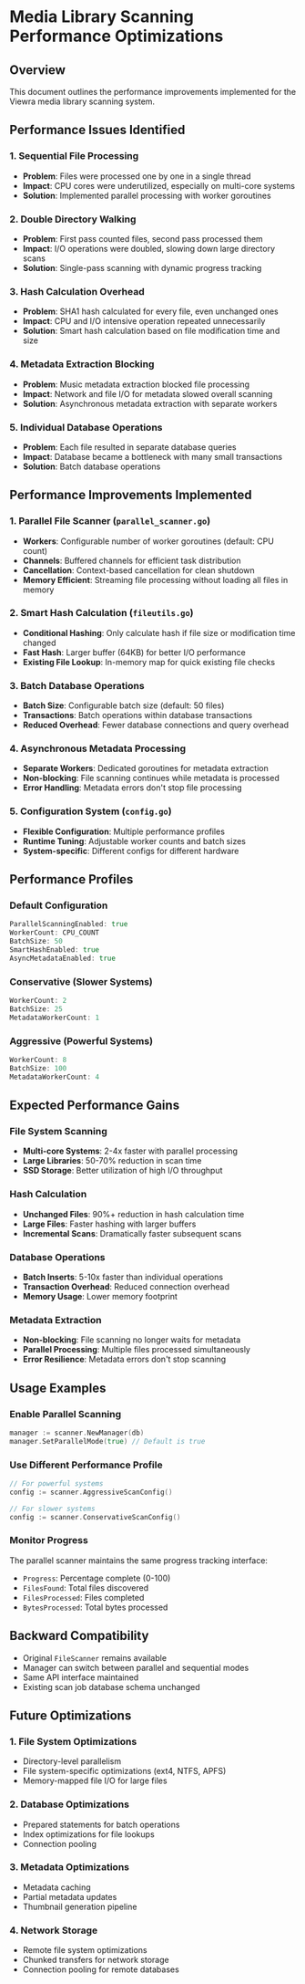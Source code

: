 # Media Library Scanning Performance Optimizations

## Overview

This document outlines the performance improvements implemented for the Viewra media library scanning system.

## Performance Issues Identified

### 1. Sequential File Processing

- **Problem**: Files were processed one by one in a single thread
- **Impact**: CPU cores were underutilized, especially on multi-core systems
- **Solution**: Implemented parallel processing with worker goroutines

### 2. Double Directory Walking

- **Problem**: First pass counted files, second pass processed them
- **Impact**: I/O operations were doubled, slowing down large directory scans
- **Solution**: Single-pass scanning with dynamic progress tracking

### 3. Hash Calculation Overhead

- **Problem**: SHA1 hash calculated for every file, even unchanged ones
- **Impact**: CPU and I/O intensive operation repeated unnecessarily
- **Solution**: Smart hash calculation based on file modification time and size

### 4. Metadata Extraction Blocking

- **Problem**: Music metadata extraction blocked file processing
- **Impact**: Network and file I/O for metadata slowed overall scanning
- **Solution**: Asynchronous metadata extraction with separate workers

### 5. Individual Database Operations

- **Problem**: Each file resulted in separate database queries
- **Impact**: Database became a bottleneck with many small transactions
- **Solution**: Batch database operations

## Performance Improvements Implemented

### 1. Parallel File Scanner (`parallel_scanner.go`)

- **Workers**: Configurable number of worker goroutines (default: CPU count)
- **Channels**: Buffered channels for efficient task distribution
- **Cancellation**: Context-based cancellation for clean shutdown
- **Memory Efficient**: Streaming file processing without loading all files in memory

### 2. Smart Hash Calculation (`fileutils.go`)

- **Conditional Hashing**: Only calculate hash if file size or modification time changed
- **Fast Hash**: Larger buffer (64KB) for better I/O performance
- **Existing File Lookup**: In-memory map for quick existing file checks

### 3. Batch Database Operations

- **Batch Size**: Configurable batch size (default: 50 files)
- **Transactions**: Batch operations within database transactions
- **Reduced Overhead**: Fewer database connections and query overhead

### 4. Asynchronous Metadata Processing

- **Separate Workers**: Dedicated goroutines for metadata extraction
- **Non-blocking**: File scanning continues while metadata is processed
- **Error Handling**: Metadata errors don't stop file processing

### 5. Configuration System (`config.go`)

- **Flexible Configuration**: Multiple performance profiles
- **Runtime Tuning**: Adjustable worker counts and batch sizes
- **System-specific**: Different configs for different hardware

## Performance Profiles

### Default Configuration

```go
ParallelScanningEnabled: true
WorkerCount: CPU_COUNT
BatchSize: 50
SmartHashEnabled: true
AsyncMetadataEnabled: true
```

### Conservative (Slower Systems)

```go
WorkerCount: 2
BatchSize: 25
MetadataWorkerCount: 1
```

### Aggressive (Powerful Systems)

```go
WorkerCount: 8
BatchSize: 100
MetadataWorkerCount: 4
```

## Expected Performance Gains

### File System Scanning

- **Multi-core Systems**: 2-4x faster with parallel processing
- **Large Libraries**: 50-70% reduction in scan time
- **SSD Storage**: Better utilization of high I/O throughput

### Hash Calculation

- **Unchanged Files**: 90%+ reduction in hash calculation time
- **Large Files**: Faster hashing with larger buffers
- **Incremental Scans**: Dramatically faster subsequent scans

### Database Operations

- **Batch Inserts**: 5-10x faster than individual operations
- **Transaction Overhead**: Reduced connection overhead
- **Memory Usage**: Lower memory footprint

### Metadata Extraction

- **Non-blocking**: File scanning no longer waits for metadata
- **Parallel Processing**: Multiple files processed simultaneously
- **Error Resilience**: Metadata errors don't stop scanning

## Usage Examples

### Enable Parallel Scanning

```go
manager := scanner.NewManager(db)
manager.SetParallelMode(true) // Default is true
```

### Use Different Performance Profile

```go
// For powerful systems
config := scanner.AggressiveScanConfig()

// For slower systems
config := scanner.ConservativeScanConfig()
```

### Monitor Progress

The parallel scanner maintains the same progress tracking interface:

- `Progress`: Percentage complete (0-100)
- `FilesFound`: Total files discovered
- `FilesProcessed`: Files completed
- `BytesProcessed`: Total bytes processed

## Backward Compatibility

- Original `FileScanner` remains available
- Manager can switch between parallel and sequential modes
- Same API interface maintained
- Existing scan job database schema unchanged

## Future Optimizations

### 1. File System Optimizations

- Directory-level parallelism
- File system-specific optimizations (ext4, NTFS, APFS)
- Memory-mapped file I/O for large files

### 2. Database Optimizations

- Prepared statements for batch operations
- Index optimizations for file lookups
- Connection pooling

### 3. Metadata Optimizations

- Metadata caching
- Partial metadata updates
- Thumbnail generation pipeline

### 4. Network Storage

- Remote file system optimizations
- Chunked transfers for network storage
- Connection pooling for remote databases
